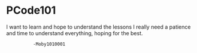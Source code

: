 # PCode101
I want to learn and hope to understand the lessons I really need a patience and time to understand everything, hoping for the best.

              -Moby1010001
